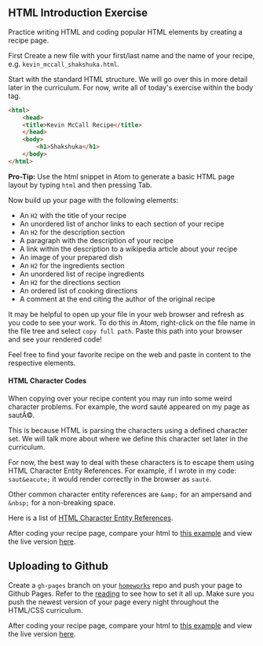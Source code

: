 ## HTML Introduction Exercise

Practice writing HTML and coding popular HTML elements by creating a recipe
page.

First Create a new file with your first/last name and the name of your recipe,
e.g. `kevin_mccall_shakshuka.html`.

Start with the standard HTML structure. We will go over this in more detail
later in the curriculum. For now, write all of today's exercise within the body
tag.

```html
<html>
    <head>
    <title>Kevin McCall Recipe</title>
    </head>
    <body>
        <h1>Shakshuka</h1>
    </body>
</html>
```

**Pro-Tip:** Use the html snippet in Atom to generate a basic HTML page layout by typing `html` and then pressing Tab.

Now build up your page with the following elements:

* An `H2` with the title of your recipe
* An unordered list of anchor links to each section of your recipe
* An `H2` for the description section
* A paragraph with the description of your recipe
* A link within the description to a wikipedia article about your recipe
* An image of your prepared dish
* An `H2` for the ingredients section
* An unordered list of recipe ingredients
* An `H2` for the directions section
* An ordered list of cooking directions
* A comment at the end citing the author of the original recipe

It may be helpful to open up your file in your web browser and refresh as you
code to see your work. To do this in Atom, right-click on the file name in the
file tree and select `copy full path`.  Paste this path into your browser and
see your rendered code!

Feel free to find your favorite recipe on the web and paste in content to the
respective elements.

#### HTML Character Codes

When copying over your recipe content you may run into some weird character
problems. For example, the word sauté appeared on my page as sautÃ©.

This is because HTML is parsing the characters using a defined character set. We
will talk more about where we define this character set later in the curriculum.

For now, the best way to deal with these characters is to escape them using HTML
Character Entity References. For example, if I wrote in my code: `saut&eacute;`
it would render correctly in the browser as `sauté`.

Other common character entity references are `&amp;` for an ampersand and
`&nbsp;` for a non-breaking space.

Here is a list of [HTML Character Entity
References](https://dev.w3.org/html5/html-author/charref).

After coding your recipe page, compare your html to [this
example](intro_example_recipe.html) and view the live version
[here](http://appacademy.github.io/curriculum/intro_example_recipe.html).

## Uploading to Github
Create a `gh-pages` branch on your [`homeworks`][gh-homeworks] repo and push
your page to Github Pages. Refer to the [reading][gh-pages] to see how to set it
all up. Make sure you push the newest version of your page every night
throughout the HTML/CSS curriculum.

[gh-pages]:../../../javascript/readings/github_pages.md
[gh-homeworks]:../../../ruby/readings/git-homeworks.md

After coding your recipe page, compare your html to [this
example](intro_example_recipe.html) and view the live version
[here](http://appacademy.github.io/curriculum/intro_example_recipe.html).
